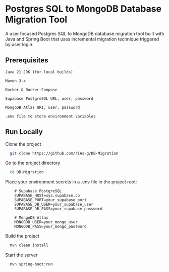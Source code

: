 # Postgres SQL to MongoDB Database Migration Tool

A user focused Postgres SQL to MongoDB database migration tool built with Java and Spring Boot that uses incremental migration technique triggered by user login.

## Prerequisites

    Java 21 JDK (for local builds)

    Maven 3.x

    Docker & Docker Compose

    Supabase PostgreSQL URL, user, password

    MongoDB Atlas URI, user, password

    .env file to store environment variables

## Run Locally

Clone the project

```bash
  git clone https://github.com/riAs-g/DB-Migration
```

Go to the project directory

```bash
  cd DB-Migration
```

Place your environment secrets in a .env file in the project root:

```dotenv
    # Supabase PostgreSQL
    SUPABASE_HOST=xyz.supabase.co
    SUPABASE_PORT=your_supabase_port
    SUPABASE_DB_USER=your_supabase_user
    SUPABASE_DB_PASS=your_supabase_password

    # MongoDB Atlas
    MONGODB_USER=your_mongo_user
    MONGODB_PASS=your_mongo_password
```

Build the project

```bash
  mvn clean install
```

Start the server

```bash
  mvn spring-boot:run
```
